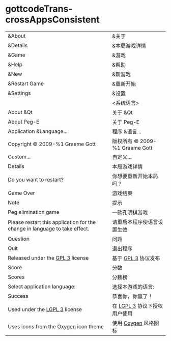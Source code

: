 # gottcodeTrans-crossAppsConsistent

|||
-|-
&About|&关于
&Details|&本局游戏详情
&Game|&游戏
&Help|&帮助
&New|&新游戏
&Restart Game|&重新开始
&Settings|&设置
<System Language>|<系统语言>
About &Qt|关于 &Qt
About Peg-E|关于 Peg-E
Application &Language...|程序 &语言...
Copyright &copy; 2009-%1 Graeme Gott|版权所有 &copy; 2009-%1 Graeme Gott
Custom...|自定义...
Details|本局游戏详情
Do you want to restart?|你想要重新开始本局吗？
Game Over|游戏结束
Note|提示
Peg elimination game|一款孔明棋游戏
Please restart this application for the change in language to take effect.|请重启本程序使语言设置生效
Question|问题
Quit|退出程序
Released under the <a href=%1>GPL 3</a> license|基于 <a href=%1>GPL 3</a> 协议发布
Score|分数
Scores|分数榜
Select application language:|选择本游戏的语言:
Success|恭喜你，你赢了！
Used under the <a href=%1>LGPL 3</a> license|在 <a href=%1>LGPL 3</a> 协议下授权用户使用
Uses icons from the <a href=%1>Oxygen</a> icon theme|使用 <a href=%1>Oxygen</a> 风格图标
